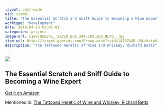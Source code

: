 ```yaml
---
layout: post-wide
uid: item61
title: "The Essential Scratch and Sniff Guide to Becoming a Wine Expert"
worktype: "Development"
date: 2016-04-13 01:01:01
categories: project
image-url: 51wxTH5DSnL._SX218_BO1,204,203,200_QL40_.jpg
item-url: http://target.georiot.com/Proxy.ashx?tsid=14707&GR_URL=http%3A%2F%2Fwww.amazon.com%2FEssential-Scratch-Sniff-Becoming-Expert%2Fdp%2F0544005031%2F
description: "The Tattooed Heretic of Wine and Whiskey, Richard Betts"
---
```

<a href="http://target.georiot.com/Proxy.ashx?tsid=14707&GR_URL=http%3A%2F%2Fwww.amazon.com%2FEssential-Scratch-Sniff-Becoming-Expert%2Fdp%2F0544005031%2F" target="blank"><img src="../../../../img/thumbs/51wxTH5DSnL._SX218_BO1,204,203,200_QL40_.jpg" class="prod-img"></a>
<h2>The Essential Scratch and Sniff Guide to Becoming a Wine Expert</h2>
<p><a href="http://target.georiot.com/Proxy.ashx?tsid=14707&GR_URL=http%3A%2F%2Fwww.amazon.com%2FEssential-Scratch-Sniff-Becoming-Expert%2Fdp%2F0544005031%2F" target="blank">Get it on Amazon</a><p>
<p>Mentioned in: <a href="http://fourhourworkweek.com/2015/10/05/richard-betts/" target="blank">The Tattooed Heretic of Wine and Whiskey, Richard Betts</a></p>
